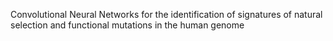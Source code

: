 Convolutional Neural Networks for the identification of signatures of natural selection and functional mutations in the human genome

